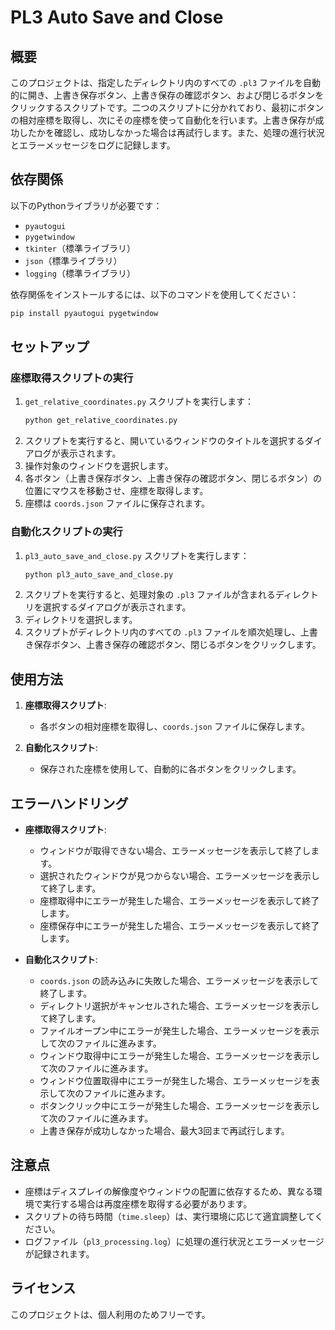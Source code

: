 # PL3 Auto Save and Close

## 概要

このプロジェクトは、指定したディレクトリ内のすべての `.pl3` ファイルを自動的に開き、上書き保存ボタン、上書き保存の確認ボタン、および閉じるボタンをクリックするスクリプトです。二つのスクリプトに分かれており、最初にボタンの相対座標を取得し、次にその座標を使って自動化を行います。上書き保存が成功したかを確認し、成功しなかった場合は再試行します。また、処理の進行状況とエラーメッセージをログに記録します。

## 依存関係

以下のPythonライブラリが必要です：

- `pyautogui`
- `pygetwindow`
- `tkinter`（標準ライブラリ）
- `json`（標準ライブラリ）
- `logging`（標準ライブラリ）

依存関係をインストールするには、以下のコマンドを使用してください：

```sh
pip install pyautogui pygetwindow
```

## セットアップ

### 座標取得スクリプトの実行

1. `get_relative_coordinates.py` スクリプトを実行します：
    ```sh
    python get_relative_coordinates.py
    ```
2. スクリプトを実行すると、開いているウィンドウのタイトルを選択するダイアログが表示されます。
3. 操作対象のウィンドウを選択します。
4. 各ボタン（上書き保存ボタン、上書き保存の確認ボタン、閉じるボタン）の位置にマウスを移動させ、座標を取得します。
5. 座標は `coords.json` ファイルに保存されます。

### 自動化スクリプトの実行

1. `pl3_auto_save_and_close.py` スクリプトを実行します：
    ```sh
    python pl3_auto_save_and_close.py
    ```
2. スクリプトを実行すると、処理対象の `.pl3` ファイルが含まれるディレクトリを選択するダイアログが表示されます。
3. ディレクトリを選択します。
4. スクリプトがディレクトリ内のすべての `.pl3` ファイルを順次処理し、上書き保存ボタン、上書き保存の確認ボタン、閉じるボタンをクリックします。

## 使用方法

1. **座標取得スクリプト**:
    - 各ボタンの相対座標を取得し、`coords.json` ファイルに保存します。

2. **自動化スクリプト**:
    - 保存された座標を使用して、自動的に各ボタンをクリックします。

## エラーハンドリング

- **座標取得スクリプト**:
    - ウィンドウが取得できない場合、エラーメッセージを表示して終了します。
    - 選択されたウィンドウが見つからない場合、エラーメッセージを表示して終了します。
    - 座標取得中にエラーが発生した場合、エラーメッセージを表示して終了します。
    - 座標保存中にエラーが発生した場合、エラーメッセージを表示して終了します。

- **自動化スクリプト**:
    - `coords.json` の読み込みに失敗した場合、エラーメッセージを表示して終了します。
    - ディレクトリ選択がキャンセルされた場合、エラーメッセージを表示して終了します。
    - ファイルオープン中にエラーが発生した場合、エラーメッセージを表示して次のファイルに進みます。
    - ウィンドウ取得中にエラーが発生した場合、エラーメッセージを表示して次のファイルに進みます。
    - ウィンドウ位置取得中にエラーが発生した場合、エラーメッセージを表示して次のファイルに進みます。
    - ボタンクリック中にエラーが発生した場合、エラーメッセージを表示して次のファイルに進みます。
    - 上書き保存が成功しなかった場合、最大3回まで再試行します。

## 注意点

- 座標はディスプレイの解像度やウィンドウの配置に依存するため、異なる環境で実行する場合は再度座標を取得する必要があります。
- スクリプトの待ち時間（`time.sleep`）は、実行環境に応じて適宜調整してください。
- ログファイル（`pl3_processing.log`）に処理の進行状況とエラーメッセージが記録されます。

## ライセンス

このプロジェクトは、個人利用のためフリーです。